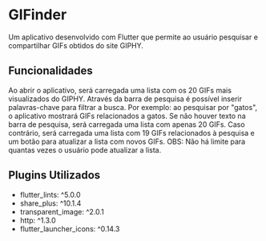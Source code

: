 # GIFinder

Um aplicativo desenvolvido com Flutter que permite ao usuário pesquisar e compartilhar GIFs obtidos do site GIPHY.

## Funcionalidades

Ao abrir o aplicativo, será carregada uma lista com os 20 GIFs mais visualizados do GIPHY. 
Através da barra de pesquisa é possível inserir palavras-chave para filtrar a busca. Por exemplo: ao pesquisar por "gatos", o aplicativo mostrará GIFs relacionados a gatos.
Se não houver texto na barra de pesquisa, será carregada uma lista com apenas 20 GIFs. Caso contrário, será carregada uma lista com 19 GIFs relacionados à pesquisa e um botão para atualizar a lista com novos GIFs.
OBS: Não há limite para quantas vezes o usuário pode atualizar a lista.

## Plugins Utilizados

- flutter_lints: ^5.0.0
- share_plus: ^10.1.4
- transparent_image: ^2.0.1
- http: ^1.3.0
- flutter_launcher_icons: ^0.14.3
